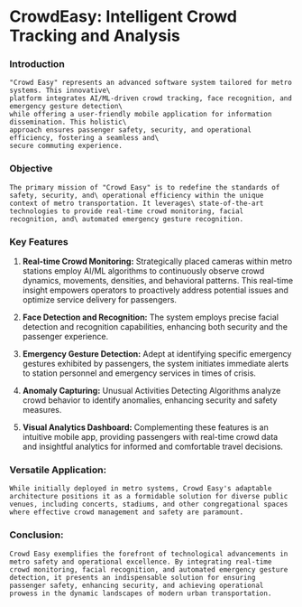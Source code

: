 # CrowdEasy: Intelligent Crowd Tracking and Analysis

### Introduction
    "Crowd Easy" represents an advanced software system tailored for metro systems. This innovative\
    platform integrates AI/ML-driven crowd tracking, face recognition, and emergency gesture detection\ 
    while offering a user-friendly mobile application for information dissemination. This holistic\
    approach ensures passenger safety, security, and operational efficiency, fostering a seamless and\ 
    secure commuting experience.

### Objective
    The primary mission of "Crowd Easy" is to redefine the standards of safety, security, and\ operational efficiency within the unique context of metro transportation. It leverages\ state-of-the-art technologies to provide real-time crowd monitoring, facial recognition, and\ automated emergency gesture recognition.

### Key Features
1. **Real-time Crowd Monitoring:** Strategically placed cameras within metro stations employ AI/ML algorithms to continuously observe crowd dynamics, movements, densities, and behavioral patterns. This real-time insight empowers operators to proactively address potential issues and optimize service delivery for passengers.

2. **Face Detection and Recognition:** The system employs precise facial detection and recognition capabilities, enhancing both security and the passenger experience.

3. **Emergency Gesture Detection:** Adept at identifying specific emergency gestures exhibited by passengers, the system initiates immediate alerts to station personnel and emergency services in times of crisis.

4. **Anomaly Capturing:** Unusual Activities Detecting Algorithms analyze crowd behavior to identify anomalies, enhancing security and safety measures.

5. **Visual Analytics Dashboard:** Complementing these features is an intuitive mobile app, providing passengers with real-time crowd data and insightful analytics for informed and comfortable travel decisions.

### Versatile Application:
    While initially deployed in metro systems, Crowd Easy's adaptable architecture positions it as a formidable solution for diverse public venues, including concerts, stadiums, and other congregational spaces where effective crowd management and safety are paramount.

### Conclusion: 
    Crowd Easy exemplifies the forefront of technological advancements in metro safety and operational excellence. By integrating real-time crowd monitoring, facial recognition, and automated emergency gesture detection, it presents an indispensable solution for ensuring passenger safety, enhancing security, and achieving operational prowess in the dynamic landscapes of modern urban transportation.